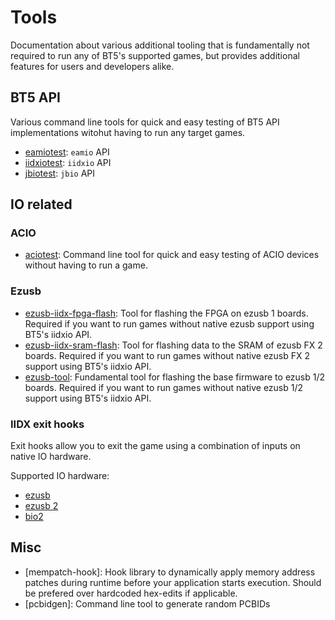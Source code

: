 # Tools
Documentation about various additional tooling that is fundamentally not required to run any of
BT5's supported games, but provides additional features for users and developers alike.

## BT5 API
Various command line tools for quick and easy testing of BT5 API implementations witohut having
to run any target games.

* [eamiotest](eamiotest.md): `eamio` API
* [iidxiotest](iidxiotest.md): `iidxio` API
* [jbiotest](jbiotest.md): `jbio` API

## IO related
### ACIO
* [aciotest](aciotest.md): Command line tool for quick and easy testing of ACIO devices without
having to run a game.

### Ezusb
* [ezusb-iidx-fpga-flash](ezusb-iidx-fpga-flash.md): Tool for flashing the FPGA on ezusb 1 boards.
Required if you want to run games without native ezusb support using BT5's iidxio API.
* [ezusb-iidx-sram-flash](ezusb-iidx-sram-flash.md): Tool for flashing data to the SRAM of ezusb
FX 2 boards. Required if you want to run games without native ezusb FX 2 support using BT5's iidxio
API. 
* [ezusb-tool](ezusb-tool.md): Fundamental tool for flashing the base firmware to ezusb 1/2 boards.
Required if you want to run games without native ezusb 1/2 support using BT5's iidxio API. 

### IIDX exit hooks
Exit hooks allow you to exit the game using a combination of inputs on native IO hardware.

Supported IO hardware:
* [ezusb](iidx-ezusb-exit-hook.md)
* [ezusb 2](iidx-ezusb2-exit-hook.md)
* [bio2](iidx-bio2-exit-hook.md)

## Misc
* [mempatch-hook]: Hook library to dynamically apply memory address patches during runtime before
your application starts execution. Should be prefered over hardcoded hex-edits if applicable.
* [pcbidgen]: Command line tool to generate random PCBIDs
